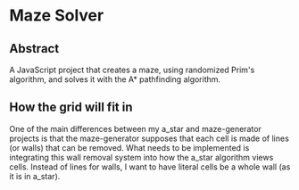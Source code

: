 # Maze Solver

## Abstract

A JavaScript project that creates a maze, using randomized Prim's algorithm, and solves it with the A\* pathfinding algorithm.

## How the grid will fit in

One of the main differences between my a_star and maze-generator projects is that the maze-generator supposes that each cell is made of lines (or walls) that can be removed. What needs to be implemented is integrating this wall removal system into how the a_star algorithm views cells. Instead of lines for walls, I want to have literal cells be a whole wall (as it is in a_star).

